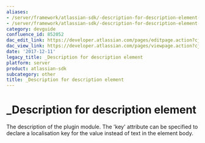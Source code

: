 ```yaml
---
aliases:
- /server/framework/atlassian-sdk/-description-for-description-element-852052.html
- /server/framework/atlassian-sdk/-description-for-description-element-852052.md
category: devguide
confluence_id: 852052
dac_edit_link: https://developer.atlassian.com/pages/editpage.action?cjm=wozere&pageId=852052
dac_view_link: https://developer.atlassian.com/pages/viewpage.action?cjm=wozere&pageId=852052
date: '2017-12-11'
legacy_title: _Description for description element
platform: server
product: atlassian-sdk
subcategory: other
title: _Description for description element
---
```

# \_Description for description element

The description of the plugin module. The 'key' attribute can be specified to declare a localisation key for the value instead of text in the element body.





































